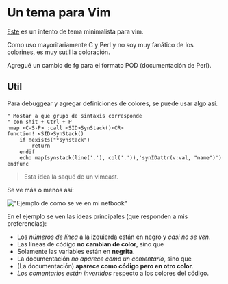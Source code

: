 # Un tema para Vim

[Este](https://github.com/MarxBro/marxbros_vim_theme) es un intento de tema minimalista para vim.

Como uso mayoritariamente C y Perl y no soy muy fanático de
 los colorines, es muy sutil la coloración.
 
Agregué un cambio de fg para el formato POD (documentación de Perl). 

## Util

Para debuggear y agregar definiciones de colores, se puede usar algo así.

```vimscript
" Mostar a que grupo de sintaxis corresponde
" con shit + Ctrl + P
nmap <C-S-P> :call <SID>SynStack()<CR>
function! <SID>SynStack()
	if !exists("*synstack")
		return
	endif
	echo map(synstack(line('.'), col('.')),'synIDattr(v:val, "name")')
endfunc
```

> Esta idea la saqué de un vimcast.

Se ve más o menos así:

!["Ejemplo de como se ve en mi netbook"](/data/vt.png/)

En el ejemplo se ven las ideas principales (que responden a mis preferencias):

* Los _números de línea_ a la izquierda están en negro y _casi no se ven_.
* Las líneas de código __no cambian de color__, sino que
* Solamente las variables están en __negrita__.
* La documentación _no aparece como un comentario_, sino que 
* (La documentación) __aparece como código pero en otro color__.
* _Los comentarios están invertidos_ respecto a los colores del código.
